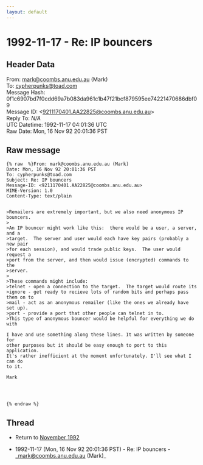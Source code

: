 ```yaml
---
layout: default
---
```


# 1992-11-17 - Re: IP bouncers

## Header Data

From: mark@coombs.anu.edu.au (Mark)<br>
To: cypherpunks@toad.com<br>
Message Hash: 0f1c6907bd7f0cdd69a7b083da961c1b47f21bcf879595ee74221470686dbf09<br>
Message ID: \<9211170401.AA22825@coombs.anu.edu.au\><br>
Reply To: _N/A_<br>
UTC Datetime: 1992-11-17 04:01:36 UTC<br>
Raw Date: Mon, 16 Nov 92 20:01:36 PST<br>

## Raw message

```
{% raw  %}From: mark@coombs.anu.edu.au (Mark)
Date: Mon, 16 Nov 92 20:01:36 PST
To: cypherpunks@toad.com
Subject: Re: IP bouncers
Message-ID: <9211170401.AA22825@coombs.anu.edu.au>
MIME-Version: 1.0
Content-Type: text/plain


>Remailers are extremely important, but we also need anonymous IP bouncers.
>
>An IP bouncer might work like this:  there would be a user, a server, and a
>target.  The server and user would each have key pairs (probably a new pair
>for each session), and would trade public keys.  The user would request a
>port from the server, and then would issue (encrypted) commands to the
>server.
>
>These commands might include:
>telnet - open a connection to the target.  The target would route its
>ignore - get ready to recieve lots of random bits and perhaps pass them on to
>mail - act as an anonymous remailer (like the ones we already have set up).
>port - provide a port that other people can telnet in to.
>This type of anonymous bouncer would be helpful for everything we do with

I have and use something along these lines. It was written by someone for
other purposes but it should be easy enough to port to this application.
It's rather inefficient at the moment unfortunately. I'll see what I can do
to it.

Mark




{% endraw %}
```

## Thread

+ Return to [November 1992](/years/1992/11)

+ 1992-11-17 (Mon, 16 Nov 92 20:01:36 PST) - Re: IP bouncers - _mark@coombs.anu.edu.au (Mark)_

